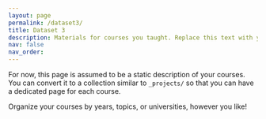 ```yaml
---
layout: page
permalink: /dataset3/
title: Dataset 3
description: Materials for courses you taught. Replace this text with your description.
nav: false
nav_order: 
---
```


For now, this page is assumed to be a static description of your courses. You can convert it to a collection similar to `_projects/` so that you can have a dedicated page for each course.

Organize your courses by years, topics, or universities, however you like!
